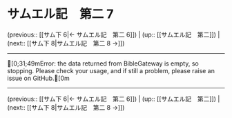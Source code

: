 # サムエル記　第二 7

(previous:: [[サム下 6|← サムエル記　第二 6]]) | (up:: [[サムエル記　第二]]) | (next:: [[サム下 8|サムエル記　第二 8 →]])

***
[0;31;49mError: the data returned from BibleGateway is empty, so stopping. Please check your usage, and if still a problem, please raise an issue on GitHub.[0m

***

(previous:: [[サム下 6|← サムエル記　第二 6]]) | (up:: [[サムエル記　第二]]) | (next:: [[サム下 8|サムエル記　第二 8 →]])
